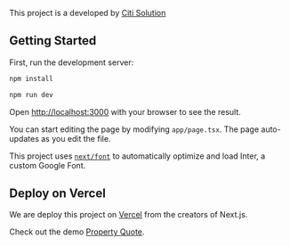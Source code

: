 This project is a developed by [Citi Solution](https://citisolution.com/) 

## Getting Started

First, run the development server:

```bash
npm install 

npm run dev

```

Open [http://localhost:3000](http://localhost:3000) with your browser to see the result.

You can start editing the page by modifying `app/page.tsx`. The page auto-updates as you edit the file.

This project uses [`next/font`](https://nextjs.org/docs/basic-features/font-optimization) to automatically optimize and load Inter, a custom Google Font.

## Deploy on Vercel

We are deploy this project on [Vercel](https://vercel.com/) from the creators of Next.js.

Check out the demo [Property Quote](https://property-quote.vercel.app/).
